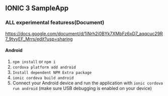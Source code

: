 ## IONIC 3 SampleApp 

### ALL experimental featuress(Document)

https://docs.google.com/document/d/1iNrh2i0BYk7XMbFz6xD7_aqqcuc29R7_9tyyEF_Mrrs/edit?usp=sharing

#### Android

1. `npm install` or `npm i`
2. `cordova platform add android`
3. `Install dependent NPM Extra package `
3. `ionic cordova build android`
4. Connect your Android device and run the application with `ionic cordova run android` (make sure USB debugging is enabled on your device)

